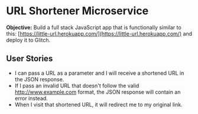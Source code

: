 URL Shortener Microservice
=========================

**Objective:** Build a full stack JavaScript app that is functionally similar to this: [https://little-url.herokuapp.com/](https://little-url.herokuapp.com/) and deploy it to Glitch.

User Stories
------------
- I can pass a URL as a parameter and I will receive a shortened URL in the JSON response.
- If I pass an invalid URL that doesn't follow the valid http://www.example.com format, the JSON response will contain an error instead.
- When I visit that shortened URL, it will redirect me to my original link.